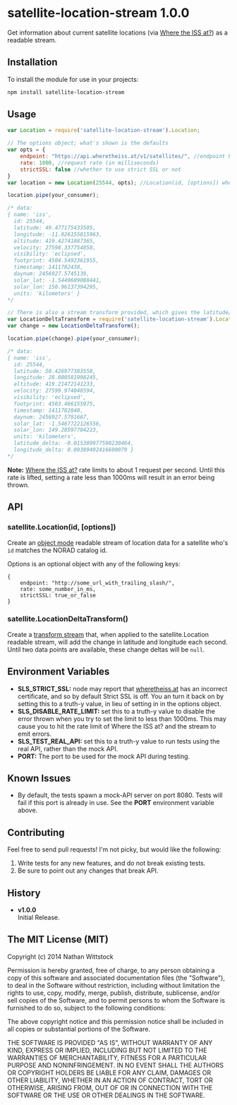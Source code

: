 # satellite-location-stream 1.0.0

Get information about current satellite locations (via [Where the ISS at?][where]) as a readable stream.

## Installation

To install the module for use in your projects:

```bash
npm install satellite-location-stream
```

## Usage

```js
var Location = require('satellite-location-stream').Location;

// The options object; what's shown is the defaults
var opts = {
	endpoint: "https://api.wheretheiss.at/v1/satellites/", //endpoint URL with trailing slash
	rate: 1000, //request rate (in milliseconds)
	strictSSL: false //whether to use strict SSL or not
}
var location = new Location(25544, opts); //Location(id, [options]) where `id` is the NORAD catalog id

location.pipe(your_consumer);

/* data: 
{ name: 'iss',
  id: 25544,
  latitude: 49.477175433505,
  longitude: -11.026155815963,
  altitude: 419.42741087365,
  velocity: 27598.337754058,
  visibility: 'eclipsed',
  footprint: 4504.5492361955,
  timestamp: 1411782438,
  daynum: 2456927.5745139,
  solar_lat: -1.5449609088441,
  solar_lon: 150.96137394295,
  units: 'kilometers' }
*/

// There is also a stream transform provided, which gives the latitude/longitude per second
var LocationDeltaTransform = require('satellite-location-stream').LocationDeltaTransform;
var change = new LocationDeltaTransform();

location.pipe(change).pipe(your_consumer);

/* data:
{ name: 'iss',
  id: 25544,
  latitude: 50.426977383558,
  longitude: 28.080581998245,
  altitude: 419.21472141233,
  velocity: 27599.974048594,
  visibility: 'eclipsed',
  footprint: 4503.466155975,
  timestamp: 1411782840,
  daynum: 2456927.5791667,
  solar_lat: -1.5467722126556,
  solar_lon: 149.28597784223,
  units: 'kilometers',
  latitude_delta: -0.015389977590230464,
  longitude_delta: 0.09389492416600079 }
*/
```

**Note:** [Where the ISS at?][where] rate limits to about 1 request per second. Until this rate is lifted, setting a rate less than 1000ms will result in an error being thrown.

[where]: http://wheretheiss.at

## API

### satellite.Location(id, [options])

Create an [object mode](http://nodejs.org/api/stream.html#stream_object_mode) readable stream of location data for a satellite who's `id` matches the NORAD catalog id.

Options is an optional object with any of the following keys:

```
{
	endpoint: "http://some_url_with_trailing_slash/",
	rate: some_number_in_ms,
	strictSSL: true_or_false
}
```

### satellite.LocationDeltaTransform()

Create a [transform stream](http://nodejs.org/api/stream.html#stream_class_stream_transform) that, when applied to the satellite.Location readable stream, will add the change in latitude and longitude each second. Until two data points are available, these change deltas will be `null`.

## Environment Variables

- **SLS_STRICT_SSL:** node may report that [wheretheiss.at](http://wheretheiss.at) has an incorrect certificate, and so by default Strict SSL is off. You an turn it back on by setting this to a truth-y value, in lieu of setting in in the options object.
- **SLS_DISABLE_RATE_LIMIT:** set this to a truth-y value to disable the error thrown when you try to set the limit to less than 1000ms. This may cause you to hit the rate limit of Where the ISS at? and the stream to emit errors.
- **SLS_TEST_REAL_API:** set this to a truth-y value to run tests using the real API, rather than the mock API.
- **PORT:** The port to be used for the mock API during testing.

## Known Issues

- By default, the tests spawn a mock-API server on port 8080. Tests will fail if this port is already in use. See the **PORT** environment variable above.

## Contributing

Feel free to send pull requests! I'm not picky, but would like the following:

1. Write tests for any new features, and do not break existing tests.
2. Be sure to point out any changes that break API.

## History

- **v1.0.0**  
Initial Release.

## The MIT License (MIT)

Copyright (c) 2014 Nathan Wittstock

Permission is hereby granted, free of charge, to any person obtaining a copy of
this software and associated documentation files (the "Software"), to deal in
the Software without restriction, including without limitation the rights to
use, copy, modify, merge, publish, distribute, sublicense, and/or sell copies of
the Software, and to permit persons to whom the Software is furnished to do so,
subject to the following conditions:

The above copyright notice and this permission notice shall be included in all
copies or substantial portions of the Software.

THE SOFTWARE IS PROVIDED "AS IS", WITHOUT WARRANTY OF ANY KIND, EXPRESS OR
IMPLIED, INCLUDING BUT NOT LIMITED TO THE WARRANTIES OF MERCHANTABILITY, FITNESS
FOR A PARTICULAR PURPOSE AND NONINFRINGEMENT. IN NO EVENT SHALL THE AUTHORS OR
COPYRIGHT HOLDERS BE LIABLE FOR ANY CLAIM, DAMAGES OR OTHER LIABILITY, WHETHER
IN AN ACTION OF CONTRACT, TORT OR OTHERWISE, ARISING FROM, OUT OF OR IN
CONNECTION WITH THE SOFTWARE OR THE USE OR OTHER DEALINGS IN THE SOFTWARE.

